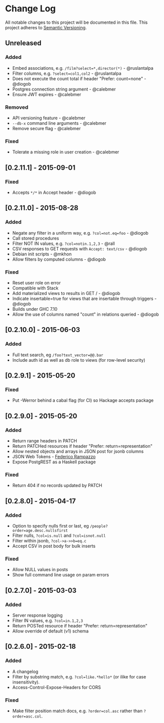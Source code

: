 # Change Log

All notable changes to this project will be documented in this file.
This project adheres to [Semantic Versioning](http://semver.org/).

## Unreleased

### Added
- Embed associations, e.g. `/film?select=*,director(*)` - @ruslantalpa
- Filter columns, e.g. `?select=col1,col2` - @ruslantalpa
- Does not execute the count total if header "Prefer: count=none" - @diogob
- Postgres connection string argument - @calebmer
- Ensure JWT expires - @calebmer

### Removed
- API versioning feature - @calebmer
- `--db-x` command line arguments - @calebmer
- Remove secure flag - @calebmer

### Fixed
- Tolerate a missing role in user creation - @calebmer

## [0.2.11.1] - 2015-09-01

### Fixed
- Accepts `*/*` in Accept header - @diogob

## [0.2.11.0] - 2015-08-28
### Added
- Negate any filter in a uniform way, e.g. `?col=not.eq=foo` - @diogob
- Call stored procedures
- Filter NOT IN values, e.g. `?col=notin.1,2,3` - @rall
- CSV responses to GET requests with `Accept: text/csv` - @diogob
- Debian init scripts - @mkhon
- Allow filters by computed columns - @diogob

### Fixed
- Reset user role on error
- Compatible with Stack
- Add materialized views to results in GET / - @diogob
- Indicate insertable=true for views that are insertable through triggers - @diogob
- Builds under GHC 7.10
- Allow the use of columns named "count" in relations queried - @diogob

## [0.2.10.0] - 2015-06-03
### Added
- Full text search, eg `/foo?text_vector=@@.bar`
- Include auth id as well as db role to views (for row-level security)

## [0.2.9.1] - 2015-05-20
### Fixed
- Put -Werror behind a cabal flag (for CI) so Hackage accepts package

## [0.2.9.0] - 2015-05-20
### Added
- Return range headers in PATCH
- Return PATCHed resources if header "Prefer: return=representation"
- Allow nested objects and arrays in JSON post for jsonb columns
- JSON Web Tokens - [Federico Rampazzo](https://github.com/framp)
- Expose PostgREST as a Haskell package

### Fixed
- Return 404 if no records updated by PATCH

## [0.2.8.0] - 2015-04-17
### Added
- Option to specify nulls first or last, eg `/people?order=age.desc.nullsfirst`
- Filter nulls, `?col=is.null` and `?col=isnot.null`
- Filter within jsonb, `?col->a->>b=eq.c`
- Accept CSV in post body for bulk inserts

### Fixed
- Allow NULL values in posts
- Show full command line usage on param errors

## [0.2.7.0] - 2015-03-03
### Added
- Server response logging
- Filter IN values, e.g. `?col=in.1,2,3`
- Return POSTed resource if header "Prefer: return=representation"
- Allow override of default (v1) schema

## [0.2.6.0] - 2015-02-18
### Added
- A changelog
- Filter by substring match, e.g. `?col=like.*hello*` (or ilike for
  case insensitivity).
- Access-Control-Expose-Headers for CORS

### Fixed
- Make filter position match docs, e.g. `?order=col.asc` rather
  than `?order=asc.col`.
